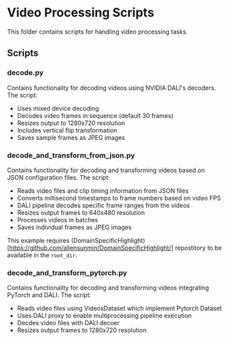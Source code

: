 # Video Processing Scripts

This folder contains scripts for handling video processing tasks.

## Scripts

### decode.py
Contains functionality for decoding videos using NVIDIA DALI's decoders. The script:
- Uses mixed device decoding
- Decodes video frames in sequence (default 30 frames)
- Resizes output to 1280x720 resolution
- Includes vertical flip transformation
- Saves sample frames as JPEG images

### decode_and_transform_from_json.py 
Contains functionality for decoding and transforming videos based on JSON configuration files. The script:
- Reads video files and clip timing information from JSON files
- Converts millisecond timestamps to frame numbers based on video FPS
- DALI pipeline decodes specific frame ranges from the videos
- Resizes output frames to 640x480 resolution
- Processes videos in batches
- Saves individual frames as JPEG images

This example requires (DomainSpecificHighlight)[https://github.com/aliensunmin/DomainSpecificHighlight/] repostitory to be available in the `root_dir`.

### decode_and_transform_pytorch.py 
Contains functionality for decoding and transforming videos integrating PyTorch and DALI. The script:
- Reads video files using VideosDataset which implement Pytorch Dataset
- Uses DALI proxy to enable multiprocessing pipeline execution
- Decdes video files with DALI decoer
- Resizes output frames to 1280x720 resolution
